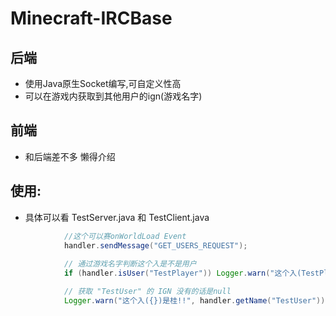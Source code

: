 # Minecraft-IRCBase

## 后端
- 使用Java原生Socket编写,可自定义性高
- 可以在游戏内获取到其他用户的ign(游戏名字)

## 前端
- 和后端差不多 懒得介绍

## 使用:
- 具体可以看 TestServer.java 和 TestClient.java
```java
            //这个可以赛onWorldLoad Event
            handler.sendMessage("GET_USERS_REQUEST");
           
            // 通过游戏名字判断这个入是不是用户
            if (handler.isUser("TestPlayer")) Logger.warn("这个入(TestPlayer)是桂!!");

            // 获取 "TestUser" 的 IGN 没有的话是null
            Logger.warn("这个入({})是桂!!", handler.getName("TestUser"));
```

